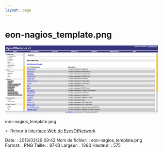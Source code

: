 ```yaml
---
layout: page
---
```


eon-nagios\_template.png
========================

[![eon-nagios\_template.png](../assets/media/eon-nagios_template.png@cache=&w=900&h=404 "eon-nagios_template.png")](../assets/media/eon-nagios_template.png@cache= "Afficher le fichier original")

eon-nagios\_template.png

← Retour à [Interface Web de
EyesOfNetwork](../eyesofnetwork/eyesofnetwork-interface.html "eyesofnetwork:eyesofnetwork-interface")

Date:
:   2013/03/29 09:42
Nom de fichier:
:   eon-nagios\_template.png
Format:
:   PNG
Taille:
:   87KB
Largeur:
:   1280
Hauteur:
:   575


